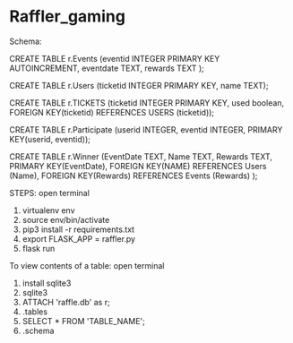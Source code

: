 # Raffler_gaming
Schema:

CREATE TABLE r.Events (eventid INTEGER PRIMARY KEY AUTOINCREMENT, eventdate TEXT, rewards TEXT );

CREATE TABLE r.Users (ticketid INTEGER PRIMARY KEY, name TEXT);

CREATE TABLE r.TICKETS (ticketid INTEGER PRIMARY KEY, used boolean, FOREIGN KEY(ticketid) REFERENCES USERS (ticketid));

CREATE TABLE r.Participate (userid INTEGER, eventid INTEGER, PRIMARY KEY(userid, eventid));

CREATE TABLE r.Winner (EventDate TEXT, Name TEXT, Rewards TEXT, PRIMARY KEY(EventDate), FOREIGN KEY(NAME) REFERENCES Users (Name), FOREIGN KEY(Rewards) REFERENCES Events (Rewards) );


STEPS:
	open terminal 
	
1. virtualenv env
2. source env/bin/activate
3. pip3 install -r requirements.txt
4. export FLASK_APP = raffler.py
5. flask run

To view contents of a table:
	open terminal
	
1. install sqlite3
2. sqlite3
3. ATTACH 'raffle.db' as r;
4. .tables
5. SELECT * FROM 'TABLE_NAME';
6. .schema

